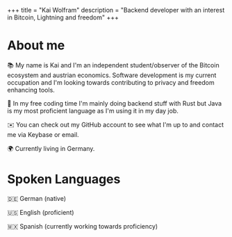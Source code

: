+++
title = "Kai Wolfram"
description = "Backend developer with an interest in Bitcoin, Lightning and freedom"
+++


# About me

📚 My name is Kai and I'm an independent student/observer of the Bitcoin ecosystem and austrian economics. Software development is my current occupation and I'm looking towards contributing to privacy and freedom enhancing tools.

🦀 In my free coding time I'm mainly doing backend stuff with Rust but Java is my most proficient language as I'm using it in my day job.

✉️ You can check out my GitHub account to see what I'm up to and contact me via Keybase or email.

🌍 Currently living in Germany.

# Spoken Languages

🇩🇪 German (native)

🇺🇸 English (proficient)

🇲🇽 Spanish (currently working towards proficiency)